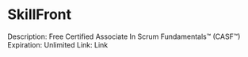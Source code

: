 # SkillFront

Description: Free Certified Associate In Scrum Fundamentals™ (CASF™)
Expiration: Unlimited
Link: Link